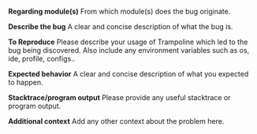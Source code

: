 **Regarding module(s)**
From which module(s) does the bug originate.

**Describe the bug**
A clear and concise description of what the bug is.

**To Reproduce**
Please describe your usage of Trampoline which led to the bug being discovered.
Also include any environment variables such as os, ide, profile, configs..

**Expected behavior**
A clear and concise description of what you expected to happen.

**Stacktrace/program output**
Please provide any useful stacktrace or program output.

**Additional context**
Add any other context about the problem here.
